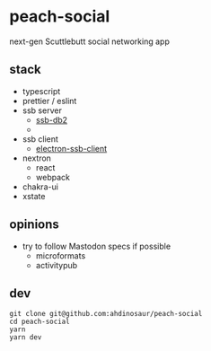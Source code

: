# peach-social

next-gen Scuttlebutt social networking app

## stack

- typescript
- prettier / eslint
- ssb server
  - [ssb-db2](https://github.com/ssb-ngi-pointer/ssb-db2)
  -
- ssb client
  - [electron-ssb-client](https://github.com/staltz/electron-ssb-client)
- nextron
  - react
  - webpack
- chakra-ui
- xstate

## opinions

- try to follow Mastodon specs if possible
  - microformats
  - activitypub

## dev

```shell
git clone git@github.com:ahdinosaur/peach-social
cd peach-social
yarn
yarn dev
```
